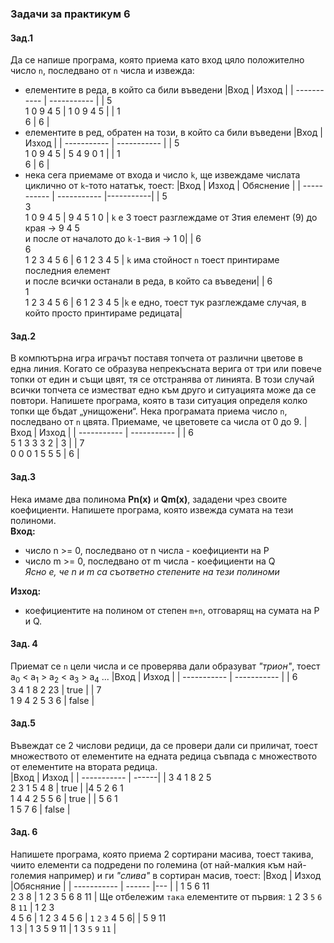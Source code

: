 ### Задачи за практикум 6

#### Зад.1
Да се напише програма, която приема като вход цяло положително число `n`, последвано от `n` числа и извежда:  
- елементите в реда, в който са били въведени
  |Вход                  | Изход           |
  | -----------          | -----------     |
  | 5 <br> 1 0 9 4 5     | 1 0 9 4 5       |
  | 1 <br> 6             | 6               |
- елементите в ред, oбратен на този, в който са били въведени
    |Вход                  | Изход           |
    | -----------          | -----------     |
    | 5 <br> 1 0 9 4 5     | 5 4 9 0 1       |
    | 1 <br> 6             | 6               |
- нека сега приемаме от входа и число `k`, ще извеждаме числата циклично от `k`-тото нататък, тоест: 
   |Вход                       | Изход           | Обяснение |
   | -----------               | -----------     |-----------|
   | 5 <br>3<br> 1 0 9 4 5     | 9 4 5 1 0       | `k` е 3 тоест разглеждаме от 3тия елемент (9) до края 												-> 9 4 5 <br>  и после от началото до `k-1`-вия -> 1 0|
   | 6 <br> 6 <br> 1 2 3 4 5 6 | 6 1 2 3 4 5     | `k` има стойност `n` тоест принтираме последния елемент <br> и после всички останали в реда, в който са въведени|
   | 6 <br> 1 <br> 1 2 3 4 5 6 | 6 1 2 3 4 5     |`k` е едно, тоест тук разглеждаме случая, в който просто принтираме редицата|
  
#### Зад.2
В компютърна игра играчът поставя топчета от различни цветове в една линия. Когато се образува непрекъсната верига от три или повече топки от един и същи цвят, тя се отстранява от линията. В този случай всички топчета се изместват едно към друго и ситуацията може да се повтори. Напишете програма, която в тази ситуация определя колко топки ще бъдат „унищожени“. Нека програмата приема число `n`, последвано от `n` цвята.
Приемаме, че цветовете са числа от 0 до 9.
|Вход                  | Изход           |
| -----------          | -----------     |
| 6 <br> 5 1 3 3 3 2   | 3    |
| 7 <br> 0 0 0 1 5 5 5 | 6               |

#### Зад.3
Нека имаме два полинома **Pn(x)** и **Qm(x)**, зададени чрез своите коефициенти. Напишете програма, която извежда сумата на тези полиноми.  
**Вход:** 
- число n >= 0, последвано от n числа - коефициенти на Р
- число m >= 0, последвано от m числа - коефициенти на Q    
*Ясно е, че n и m са съответно степените на тези полиноми*  

**Изход:**
- коефициентите на полином от степен `m+n`, отговарящ на сумата на P и Q.

#### Зад. 4
Приемат се `n` цели числа и се проверява дали образуват *"трион"*, тоест a<sub>0</sub> < a<sub>1</sub> > a<sub>2</sub> < a<sub>3</sub> > a<sub>4</sub> ...
|Вход                  | Изход           |
| -----------          | -----------     |
| 6 <br> 3 4 1 8 2 23  | true            |
| 7 <br> 1 9 4 2 5 3 6 | false           |

#### Зад.5
Въвеждат се 2 числови редици, да се провери дали си приличат, тоест множеството от елементите на едната редица съвпада с множеството от елементите на втората редица.  
|Вход                            | Изход |
| -----------                    | ------|
|  3 4 1 8 2 5 <br> 2 3 1 5 4 8  | true  |
|4 5 2 6 1 <br> 1 4 4 2 5 5 6    | true  |
| 5 6 1 <br> 1 5 7 6             | false |

#### Зад. 6
Напишете програма, която приема 2 сортирани масива, тоест такива, чиито елементи са подредени по големина (от най-малкия към най-големия например) и ги *"слива"* в сортиран масив, тоест: 
|Вход                   | Изход          |Обясняние         |
| -----------           | ------         |---               |
|  1 5 6 11 <br> 2 3 8  | 1 2 3 5 6 8 11 | Ще отбележим `така` елементите от първия: `1` 2 3 `5` `6` 8 `11`
| 1 2 3 <br> 4 5 6      | 1 2 3 4 5 6    | `1` `2` `3` 4 5 6|
| 5 9 11 <br> 1 3       | 1 3 5 9 11     | 1 3 `5` `9` `11` |


